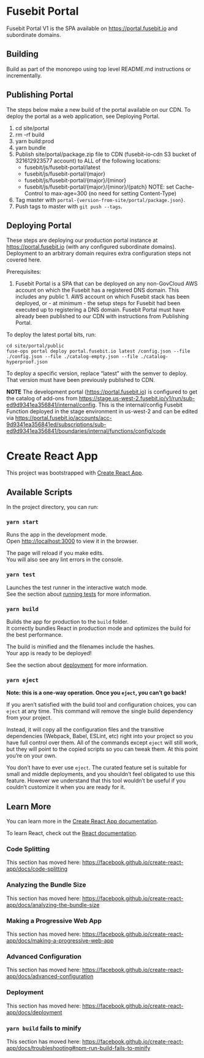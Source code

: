 # Fusebit Portal

Fusebit Portal V1 is the SPA available on https://portal.fusebit.io and subordinate domains. 

## Building

Build as part of the monorepo using top level README.md instructions or incrementally. 

## Publishing Portal

The steps below make a new build of the portal available on our CDN. To deploy the portal as a web application, see Deploying Portal. 

1. cd site/portal
1. rm -rf build
1. yarn build:prod
1. yarn bundle
1. Publish site/portal/package.zip file to CDN (fusebit-io-cdn S3 bucket of 321612923577 account) to ALL of the following locations:
    * fusebit/js/fusebit-portal/latest
    * fusebit/js/fusebit-portal/{major}
    * fusebit/js/fusebit-portal/{major}/{minor}
    * fusebit/js/fusebit-portal/{major}/{minor}/{patch}
    NOTE: set Cache-Control to max-age=300 (no need for setting Content-Type)
1. Tag master with `portal-{version-from-site/portal/package.json}`. 
1. Push tags to master with `git push --tags`.

## Deploying Portal

These steps are deploying our production portal instance at https://portal.fusebit.io (with any configured subordinate domains). Deployment to an arbitrary domain requires extra configuration steps not covered here. 

Prerequisites: 
1. Fusebit Portal is a SPA that can be deployed on any non-GovCloud AWS account on which the Fusebit has a registered DNS domain. This includes any public 1. AWS account on which Fusebit stack has been deployed, or - at minimum - the setup steps for Fusebit had been executed up to registering a DNS domain. 
Fusebit Portal must have already been published to our CDN with instructions from Publishing Portal. 

To deploy the latest portal bits, run: 

```
cd site/portal/public
fuse-ops portal deploy portal.fusebit.io latest /config.json --file ./config.json --file ./catalog-empty.json --file ./catalog-hyperproof.json
```

To deploy a specific version, replace “latest” with the semver to deploy. That version must have been previously published to CDN. 

**NOTE** The development portal (https://portal.fusebit.io) is configured to get the catalog of add-ons from https://stage.us-west-2.fusebit.io/v1/run/sub-ed9d9341ea356841/internal/config. This is the internal/config Fusebit Function deployed in the stage environment in us-west-2 and can be edited via https://portal.fusebit.io/accounts/acc-9d9341ea356841ed/subscriptions/sub-ed9d9341ea356841/boundaries/internal/functions/config/code

# Create React App

This project was bootstrapped with [Create React App](https://github.com/facebook/create-react-app).

## Available Scripts

In the project directory, you can run:

### `yarn start`

Runs the app in the development mode.<br />
Open [http://localhost:3000](http://localhost:3000) to view it in the browser.

The page will reload if you make edits.<br />
You will also see any lint errors in the console.

### `yarn test`

Launches the test runner in the interactive watch mode.<br />
See the section about [running tests](https://facebook.github.io/create-react-app/docs/running-tests) for more information.

### `yarn build`

Builds the app for production to the `build` folder.<br />
It correctly bundles React in production mode and optimizes the build for the best performance.

The build is minified and the filenames include the hashes.<br />
Your app is ready to be deployed!

See the section about [deployment](https://facebook.github.io/create-react-app/docs/deployment) for more information.

### `yarn eject`

**Note: this is a one-way operation. Once you `eject`, you can’t go back!**

If you aren’t satisfied with the build tool and configuration choices, you can `eject` at any time. This command will remove the single build dependency from your project.

Instead, it will copy all the configuration files and the transitive dependencies (Webpack, Babel, ESLint, etc) right into your project so you have full control over them. All of the commands except `eject` will still work, but they will point to the copied scripts so you can tweak them. At this point you’re on your own.

You don’t have to ever use `eject`. The curated feature set is suitable for small and middle deployments, and you shouldn’t feel obligated to use this feature. However we understand that this tool wouldn’t be useful if you couldn’t customize it when you are ready for it.

## Learn More

You can learn more in the [Create React App documentation](https://facebook.github.io/create-react-app/docs/getting-started).

To learn React, check out the [React documentation](https://reactjs.org/).

### Code Splitting

This section has moved here: https://facebook.github.io/create-react-app/docs/code-splitting

### Analyzing the Bundle Size

This section has moved here: https://facebook.github.io/create-react-app/docs/analyzing-the-bundle-size

### Making a Progressive Web App

This section has moved here: https://facebook.github.io/create-react-app/docs/making-a-progressive-web-app

### Advanced Configuration

This section has moved here: https://facebook.github.io/create-react-app/docs/advanced-configuration

### Deployment

This section has moved here: https://facebook.github.io/create-react-app/docs/deployment

### `yarn build` fails to minify

This section has moved here: https://facebook.github.io/create-react-app/docs/troubleshooting#npm-run-build-fails-to-minify
